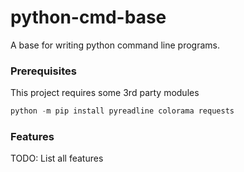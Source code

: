 # python-cmd-base

A base for writing python command line programs.

### Prerequisites

This project requires some 3rd party modules
```python
python -m pip install pyreadline colorama requests
```

### Features

TODO: List all features